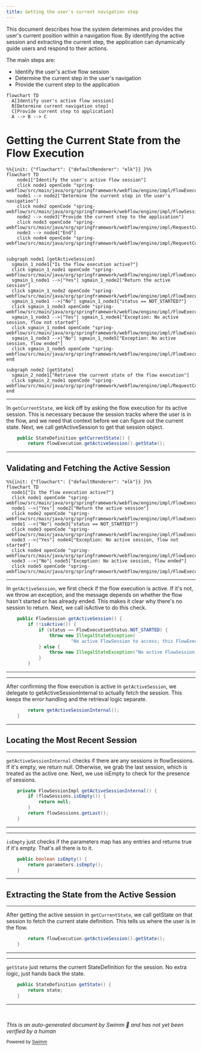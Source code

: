```yaml
---
title: Getting the user's current navigation step
---
```

This document describes how the system determines and provides the user's current position within a navigation flow. By identifying the active session and extracting the current step, the application can dynamically guide users and respond to their actions.

The main steps are:

- Identify the user's active flow session
- Determine the current step in the user's navigation
- Provide the current step to the application

```mermaid
flowchart TD
  A[Identify user's active flow session]
  B[Determine current navigation step]
  C[Provide current step to application]
  A --> B --> C
```

# Getting the Current State from the Flow Execution

```mermaid
%%{init: {"flowchart": {"defaultRenderer": "elk"}} }%%
flowchart TD
    node1["Identify the user's active flow session"]
    click node1 openCode "spring-webflow/src/main/java/org/springframework/webflow/engine/impl/FlowExecutionImpl.java:185:200"
    node1 --> node2["Determine the current step in the user's navigation"]
    click node2 openCode "spring-webflow/src/main/java/org/springframework/webflow/engine/impl/FlowSessionImpl.java:104:106"
    node2 --> node3["Provide the current step to the application"]
    click node3 openCode "spring-webflow/src/main/java/org/springframework/webflow/engine/impl/RequestControlContextImpl.java:109:111"
    node3 --> node4["End"]
    click node4 openCode "spring-webflow/src/main/java/org/springframework/webflow/engine/impl/RequestControlContextImpl.java:109:111"


subgraph node1 [getActiveSession]
  sgmain_1_node1{"Is the flow execution active?"}
  click sgmain_1_node1 openCode "spring-webflow/src/main/java/org/springframework/webflow/engine/impl/FlowExecutionImpl.java:186:193"
  sgmain_1_node1 -->|"Yes"| sgmain_1_node2["Return the active session"]
  click sgmain_1_node2 openCode "spring-webflow/src/main/java/org/springframework/webflow/engine/impl/FlowExecutionImpl.java:194:194"
  sgmain_1_node1 -->|"No"| sgmain_1_node3{"status == NOT_STARTED?"}
  click sgmain_1_node3 openCode "spring-webflow/src/main/java/org/springframework/webflow/engine/impl/FlowExecutionImpl.java:187:190"
  sgmain_1_node3 -->|"Yes"| sgmain_1_node4["Exception: No active session, flow not started"]
  click sgmain_1_node4 openCode "spring-webflow/src/main/java/org/springframework/webflow/engine/impl/FlowExecutionImpl.java:188:189"
  sgmain_1_node3 -->|"No"| sgmain_1_node5["Exception: No active session, flow ended"]
  click sgmain_1_node5 openCode "spring-webflow/src/main/java/org/springframework/webflow/engine/impl/FlowExecutionImpl.java:191:192"
end

subgraph node2 [getState]
  sgmain_2_node1["Retrieve the current state of the flow execution"]
  click sgmain_2_node1 openCode "spring-webflow/src/main/java/org/springframework/webflow/engine/impl/RequestControlContextImpl.java:110:111"
end
```

<SwmSnippet path="/spring-webflow/src/main/java/org/springframework/webflow/engine/impl/RequestControlContextImpl.java" line="109">

---

In `getCurrentState`, we kick off by asking the flow execution for its active session. This is necessary because the session tracks where the user is in the flow, and we need that context before we can figure out the current state. Next, we call getActiveSession to get that session object.

```java
	public StateDefinition getCurrentState() {
		return flowExecution.getActiveSession().getState();
```

---

</SwmSnippet>

## Validating and Fetching the Active Session

```mermaid
%%{init: {"flowchart": {"defaultRenderer": "elk"}} }%%
flowchart TD
  node1{"Is the flow execution active?"}
  click node1 openCode "spring-webflow/src/main/java/org/springframework/webflow/engine/impl/FlowExecutionImpl.java:186:193"
  node1 -->|"Yes"| node2["Return the active session"]
  click node2 openCode "spring-webflow/src/main/java/org/springframework/webflow/engine/impl/FlowExecutionImpl.java:194:194"
  node1 -->|"No"| node3{"status == NOT_STARTED?"}
  click node3 openCode "spring-webflow/src/main/java/org/springframework/webflow/engine/impl/FlowExecutionImpl.java:187:190"
  node3 -->|"Yes"| node4["Exception: No active session, flow not started"]
  click node4 openCode "spring-webflow/src/main/java/org/springframework/webflow/engine/impl/FlowExecutionImpl.java:188:189"
  node3 -->|"No"| node5["Exception: No active session, flow ended"]
  click node5 openCode "spring-webflow/src/main/java/org/springframework/webflow/engine/impl/FlowExecutionImpl.java:191:192"
```

<SwmSnippet path="/spring-webflow/src/main/java/org/springframework/webflow/engine/impl/FlowExecutionImpl.java" line="185">

---

In `getActiveSession`, we first check if the flow execution is active. If it's not, we throw an exception, and the message depends on whether the flow hasn't started or has already ended. This makes it clear why there's no session to return. Next, we call isActive to do this check.

```java
	public FlowSession getActiveSession() {
		if (!isActive()) {
			if (status == FlowExecutionStatus.NOT_STARTED) {
				throw new IllegalStateException(
						"No active FlowSession to access; this FlowExecution has not been started");
			} else {
				throw new IllegalStateException("No active FlowSession to access; this FlowExecution has ended");
			}
		}
```

---

</SwmSnippet>

<SwmSnippet path="/spring-webflow/src/main/java/org/springframework/webflow/engine/impl/FlowExecutionImpl.java" line="194">

---

After confirming the flow execution is active in `getActiveSession`, we delegate to getActiveSessionInternal to actually fetch the session. This keeps the error handling and the retrieval logic separate.

```java
		return getActiveSessionInternal();
	}
```

---

</SwmSnippet>

## Locating the Most Recent Session

<SwmSnippet path="/spring-webflow/src/main/java/org/springframework/webflow/engine/impl/FlowExecutionImpl.java" line="555">

---

`getActiveSessionInternal` checks if there are any sessions in flowSessions. If it's empty, we return null. Otherwise, we grab the last session, which is treated as the active one. Next, we use isEmpty to check for the presence of sessions.

```java
	private FlowSessionImpl getActiveSessionInternal() {
		if (flowSessions.isEmpty()) {
			return null;
		}
		return flowSessions.getLast();
	}
```

---

</SwmSnippet>

<SwmSnippet path="/spring-webflow/src/main/java/org/springframework/webflow/core/collection/LocalParameterMap.java" line="102">

---

`isEmpty` just checks if the parameters map has any entries and returns true if it's empty. That's all there is to it.

```java
	public boolean isEmpty() {
		return parameters.isEmpty();
	}
```

---

</SwmSnippet>

## Extracting the State from the Active Session

<SwmSnippet path="/spring-webflow/src/main/java/org/springframework/webflow/engine/impl/RequestControlContextImpl.java" line="110">

---

After getting the active session in `getCurrentState`, we call getState on that session to fetch the current state definition. This tells us where the user is in the flow.

```java
		return flowExecution.getActiveSession().getState();
	}
```

---

</SwmSnippet>

<SwmSnippet path="/spring-webflow/src/main/java/org/springframework/webflow/engine/impl/FlowSessionImpl.java" line="104">

---

`getState` just returns the current StateDefinition for the session. No extra logic, just hands back the state.

```java
	public StateDefinition getState() {
		return state;
	}
```

---

</SwmSnippet>

&nbsp;

*This is an auto-generated document by Swimm 🌊 and has not yet been verified by a human*

<SwmMeta version="3.0.0" repo-id="Z2l0aHViJTNBJTNBc3ByaW5nLXdlYmZsb3ctRGVtb0phdmElM0ElM0F1bWFsaW5nYXN3YW1p" repo-name="spring-webflow-DemoJava"><sup>Powered by [Swimm](https://app.swimm.io/)</sup></SwmMeta>
